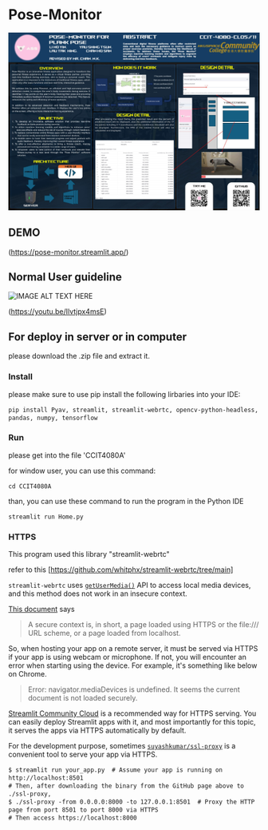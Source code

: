 # Pose-Monitor
![Poster](Poster.jpg)
## DEMO 
(https://pose-monitor.streamlit.app/)
## Normal User guideline
![IMAGE ALT TEXT HERE](http://img.youtube.com/vi/Ilvtjpx4msE/0.jpg)

(https://youtu.be/Ilvtjpx4msE)
## For deploy in server or in computer
please download the .zip file and extract it.

### Install
please make sure to use pip install the following lirbaries into your IDE:
```shell
pip install Pyav, streamlit, streamlit-webrtc, opencv-python-headless, pandas, numpy, tensorflow
```

### Run
please get into the file 'CCIT4080A'

for window user, you can use this command:
```shell
cd CCIT4080A
```

than, you can use these command to run the program in the Python IDE
```shell
streamlit run Home.py
```

### HTTPS

This program used this library "streamlit-webrtc"

refer to this [https://github.com/whitphx/streamlit-webrtc/tree/main]

`streamlit-webrtc` uses [`getUserMedia()`](https://developer.mozilla.org/en-US/docs/Web/API/MediaDevices/getUserMedia) API to access local media devices, and this method does not work in an insecure context.

[This document](https://developer.mozilla.org/en-US/docs/Web/API/MediaDevices/getUserMedia#privacy_and_security) says
> A secure context is, in short, a page loaded using HTTPS or the file:/// URL scheme, or a page loaded from localhost.

So, when hosting your app on a remote server, it must be served via HTTPS if your app is using webcam or microphone.
If not, you will encounter an error when starting using the device. For example, it's something like below on Chrome.
> Error: navigator.mediaDevices is undefined. It seems the current document is not loaded securely.

[Streamlit Community Cloud](https://streamlit.io/cloud) is a recommended way for HTTPS serving. You can easily deploy Streamlit apps with it, and most importantly for this topic, it serves the apps via HTTPS automatically by default.

For the development purpose, sometimes [`suyashkumar/ssl-proxy`](https://github.com/suyashkumar/ssl-proxy) is a convenient tool to serve your app via HTTPS.
```shell
$ streamlit run your_app.py  # Assume your app is running on http://localhost:8501
# Then, after downloading the binary from the GitHub page above to ./ssl-proxy,
$ ./ssl-proxy -from 0.0.0.0:8000 -to 127.0.0.1:8501  # Proxy the HTTP page from port 8501 to port 8000 via HTTPS
# Then access https://localhost:8000

